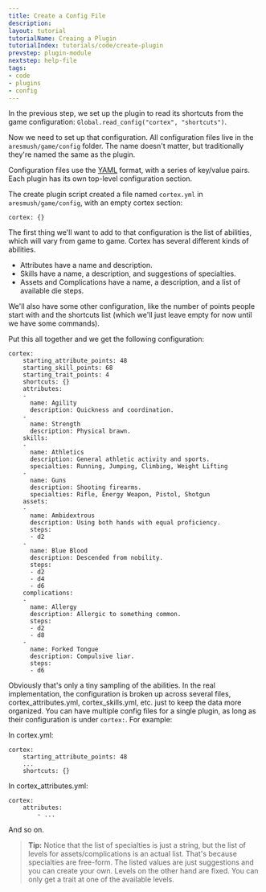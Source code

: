 ```yaml
---
title: Create a Config File
description:
layout: tutorial
tutorialName: Creaing a Plugin
tutorialIndex: tutorials/code/create-plugin
prevstep: plugin-module
nextstep: help-file
tags: 
- code
- plugins
- config
---
```


In the previous step, we set up the plugin to read its shortcuts from the game configuration: `Global.read_config("cortex", "shortcuts")`.

Now we need to set up that configuration.  All configuration files live in the `aresmush/game/config` folder.  The name doesn't matter, but traditionally they're named the same as the plugin.

Configuration files use the [YAML](/tutorials/code/yaml) format, with a series of key/value pairs.  Each plugin has its own top-level configuration section.

The create plugin script created a file named `cortex.yml` in `aresmush/game/config`, with an empty cortex section:

    cortex: {}

The first thing we'll want to add to that configuration is the list of abilities, which will vary from game to game.  Cortex has several different kinds of abilities.  

* Attributes have a name and description.  
* Skills have a name, a description, and suggestions of specialties.  
* Assets and Complications have a name, a description, and a list of available die steps.  

We'll also have some other configuration, like the number of points people start with and the shortcuts list (which we'll just leave empty for now until we have some commands).  

Put this all together and we get the following configuration:

    cortex:
        starting_attribute_points: 48
        starting_skill_points: 68
        starting_trait_points: 4
        shortcuts: {}
        attributes:
        -
          name: Agility
          description: Quickness and coordination.
        - 
          name: Strength
          description: Physical brawn.
        skills:
        - 
          name: Athletics
          description: General athletic activity and sports.
          specialties: Running, Jumping, Climbing, Weight Lifting
        - 
          name: Guns
          description: Shooting firearms.
          specialties: Rifle, Energy Weapon, Pistol, Shotgun
        assets:
        - 
          name: Ambidextrous
          description: Using both hands with equal proficiency.
          steps:
          - d2
        - 
          name: Blue Blood
          description: Descended from nobility.
          steps:
          - d2
          - d4
          - d6
        complications:
        - 
          name: Allergy
          description: Allergic to something common.
          steps:
          - d2
          - d8
        -
          name: Forked Tongue
          description: Compulsive liar.
          steps:
          - d6

Obviously that's only a tiny sampling of the abilities.  In the real implementation, the configuration is broken up across several files, cortex_attributes.yml, cortex_skills.yml, etc. just to keep the data more organized.  You can have multiple config files for a single plugin, as long as their configuration is under `cortex:`.  For example:


In cortex.yml:

    cortex:
        starting_attribute_points: 48
        ...
        shortcuts: {}
    

In cortex_attributes.yml:

    cortex:
        attributes:
            - ...
    

And so on.

> <i class="fa fa-info-circle"></i> **Tip:** Notice that the list of specialties is just a string, but the list of levels for assets/complications is an actual list.  That's because specialties are free-form.  The listed values are just suggestions and you can create your own.  Levels on the other hand are fixed.  You can only get a trait at one of the available levels.